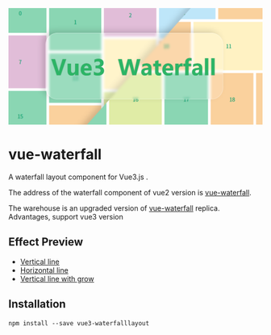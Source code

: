 ![preview](vue-waterfall.png)

# vue-waterfall

A waterfall layout component for Vue3.js .

The address of the waterfall component of vue2 version is [vue-waterfall](https://github.com/MopTym/vue-waterfall).

The warehouse is an upgraded version of [vue-waterfall](https://github.com/MopTym/vue-waterfall) replica. Advantages, support vue3 version

## Effect Preview

- [Vertical line](http://app.moptym.com/vue-waterfall/demo/vertical-line.html)
- [Horizontal line](http://app.moptym.com/vue-waterfall/demo/horizontal-line.html)
- [Vertical line with grow](http://app.moptym.com/vue-waterfall/demo/vertical-line-with-grow.html)

## Installation

```shell
npm install --save vue3-waterfalllayout
```
